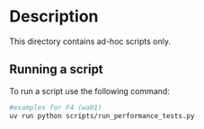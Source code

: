 # Description

This directory contains ad-hoc scripts only.

## Running a script

To run a script use the following command:

```bash
#examples for F4 (wa01)
uv run python scripts/run_performance_tests.py
```
